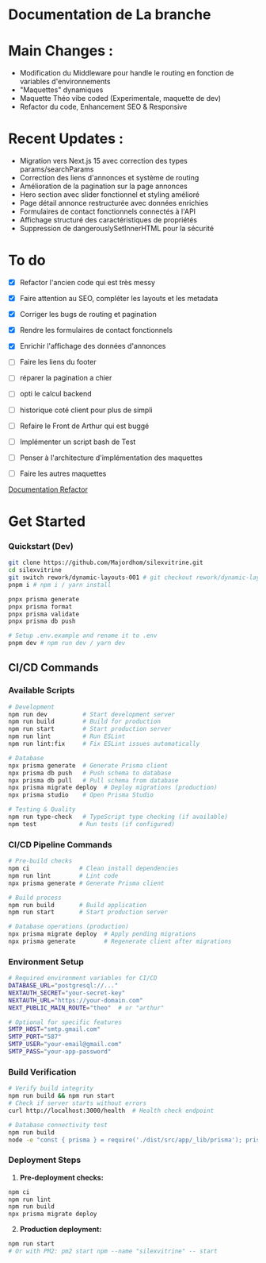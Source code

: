 # Documentation de La branche


# Main Changes :
- Modification du Middleware pour handle le routing en fonction de variables d'environnements
- "Maquettes" dynamiques 
- Maquette Théo vibe coded (Experimentale, maquette de dev)
- Refactor du code, Enhancement SEO & Responsive

# Recent Updates :
- Migration vers Next.js 15 avec correction des types params/searchParams
- Correction des liens d'annonces et système de routing
- Amélioration de la pagination sur la page annonces
- Hero section avec slider fonctionnel et styling amélioré
- Page détail annonce restructurée avec données enrichies
- Formulaires de contact fonctionnels connectés à l'API
- Affichage structuré des caractéristiques de propriétés
- Suppression de dangerouslySetInnerHTML pour la sécurité

# To do
- [x] Refactor l'ancien code qui est très messy  
- [x] Faire attention au SEO, compléter les layouts et les metadata  
- [x] Corriger les bugs de routing et pagination
- [x] Rendre les formulaires de contact fonctionnels
- [x] Enrichir l'affichage des données d'annonces
- [ ] Faire les liens du footer
- [ ] réparer la pagination a chier
- [ ] opti le calcul backend
- [ ] historique coté client pour plus de simpli
- [ ] Refaire le Front de Arthur qui est buggé  
- [ ] Implémenter un script bash de Test  
- [ ] Penser à l'architecture d'implémentation des maquettes  
- [ ] Faire les autres maquettes


[Documentation Refactor](https://github.com/Majordhom/silexvitrine/edit/rework/dynamic-layouts-001/Refactor.md)



# Get Started

### Quickstart (Dev)

```bash
git clone https://github.com/Majordhom/silexvitrine.git
cd silexvitrine
git switch rework/dynamic-layouts-001 # git checkout rework/dynamic-layouts-001
pnpm i # npm i / yarn install

pnpx prisma generate
pnpx prisma format
pnpx prisma validate
pnpx prisma db push

# Setup .env.example and rename it to .env
pnpm dev # npm run dev / yarn dev

```

## CI/CD Commands

### Available Scripts

```bash
# Development
npm run dev          # Start development server
npm run build        # Build for production
npm run start        # Start production server
npm run lint         # Run ESLint
npm run lint:fix     # Fix ESLint issues automatically

# Database
npx prisma generate  # Generate Prisma client
npx prisma db push   # Push schema to database
npx prisma db pull   # Pull schema from database
npx prisma migrate deploy  # Deploy migrations (production)
npx prisma studio    # Open Prisma Studio

# Testing & Quality
npm run type-check   # TypeScript type checking (if available)
npm test            # Run tests (if configured)
```

### CI/CD Pipeline Commands

```bash
# Pre-build checks
npm ci              # Clean install dependencies
npm run lint        # Lint code
npx prisma generate # Generate Prisma client

# Build process
npm run build       # Build application
npm run start       # Start production server

# Database operations (production)
npx prisma migrate deploy  # Apply pending migrations
npx prisma generate        # Regenerate client after migrations
```

### Environment Setup

```bash
# Required environment variables for CI/CD
DATABASE_URL="postgresql://..."
NEXTAUTH_SECRET="your-secret-key"
NEXTAUTH_URL="https://your-domain.com"
NEXT_PUBLIC_MAIN_ROUTE="theo"  # or "arthur"

# Optional for specific features
SMTP_HOST="smtp.gmail.com"
SMTP_PORT="587"
SMTP_USER="your-email@gmail.com"
SMTP_PASS="your-app-password"
```

### Build Verification

```bash
# Verify build integrity
npm run build && npm run start
# Check if server starts without errors
curl http://localhost:3000/health  # Health check endpoint

# Database connectivity test
npm run build
node -e "const { prisma } = require('./dist/src/app/_lib/prisma'); prisma.mandat.count().then(console.log)"
```

### Deployment Steps

1. **Pre-deployment checks:**
```bash
npm ci
npm run lint
npm run build
npx prisma migrate deploy
```

2. **Production deployment:**
```bash
npm run start
# Or with PM2: pm2 start npm --name "silexvitrine" -- start
```



